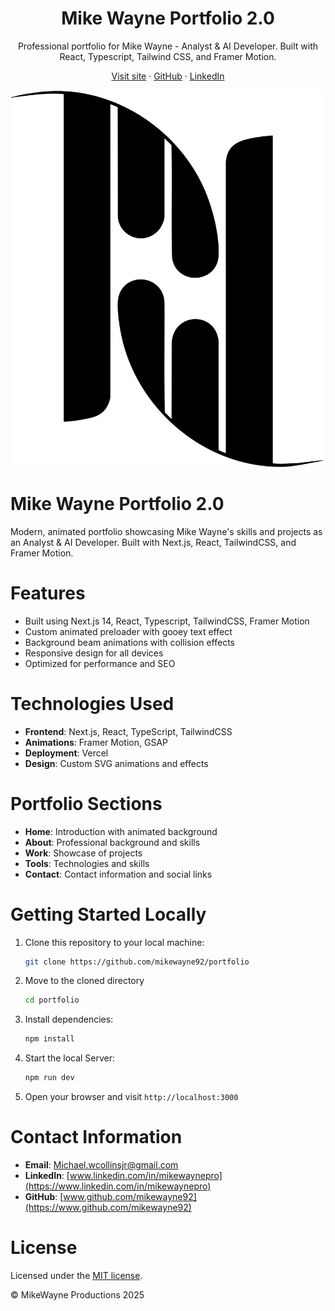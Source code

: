 <div align="center">
  <h1 align="center">Mike Wayne Portfolio 2.0</h1>
  <p align="center">
   Professional portfolio for Mike Wayne - Analyst & AI Developer. Built with React, Typescript, Tailwind CSS, and Framer Motion.
  </p>
  <p>
    
   <a href="https://www.mikewayne.com/">Visit site</a>
    ·
    <a href="https://github.com/mikewayne92">GitHub</a>
    ·
    <a href="https://www.linkedin.com/in/mikewaynepro">LinkedIn</a>
  </p>
</div>

<!-- ABOUT THE PORTFOLIO -->

<div align="center">

 <img width="1425" alt="Mike-Wayne-Portfolio" src="/public/logo.svg">

 
</div>

# Mike Wayne Portfolio 2.0

Modern, animated portfolio showcasing Mike Wayne's skills and projects as an Analyst & AI Developer. Built with Next.js, React, TailwindCSS, and Framer Motion.

# Features

- Built using Next.js 14, React, Typescript, TailwindCSS, Framer Motion
- Custom animated preloader with gooey text effect
- Background beam animations with collision effects
- Responsive design for all devices
- Optimized for performance and SEO

# Technologies Used

- **Frontend**: Next.js, React, TypeScript, TailwindCSS
- **Animations**: Framer Motion, GSAP
- **Deployment**: Vercel
- **Design**: Custom SVG animations and effects

# Portfolio Sections

- **Home**: Introduction with animated background
- **About**: Professional background and skills
- **Work**: Showcase of projects
- **Tools**: Technologies and skills
- **Contact**: Contact information and social links

# Getting Started Locally

1. Clone this repository to your local machine:

   ```bash
   git clone https://github.com/mikewayne92/portfolio
   ```

2. Move to the cloned directory

   ```bash
   cd portfolio
   ```

3. Install dependencies:

   ```bash
   npm install
   ```

4. Start the local Server:

   ```bash
   npm run dev
   ```

5. Open your browser and visit `http://localhost:3000`

# Contact Information

- **Email**: Michael.wcollinsjr@gmail.com
- **LinkedIn**: [www.linkedin.com/in/mikewaynepro](https://www.linkedin.com/in/mikewaynepro)
- **GitHub**: [www.github.com/mikewayne92](https://www.github.com/mikewayne92)

# License

Licensed under the [MIT license](LICENSE.md).

© MikeWayne Productions 2025
